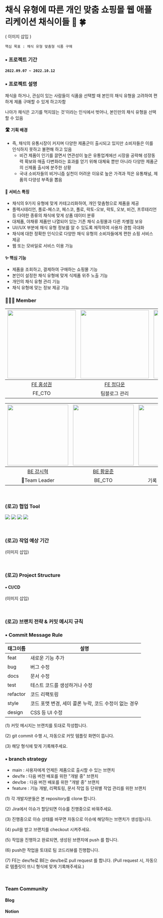 # 채식 유형에 따른 개인 맞춤 쇼핑몰 웹 애플리케이션 **채식이들 🥗 🍀**

( 이미지 삽입 )

`핵심 목표 : 채식 유형 맞춤형 식품 구매`

### ▪️ 프로젝트 기간

#### `2022.09.07 ~ 2022.10.12`

### ▪️ 프로젝트 설명
 
 채식을 하거나, 관심이 있는 사람들이 식품을 선택할 때 본인의 채식 유형을 고려하여 편하게 제품 구매할 수 있게 하고자함

 나아가 채식은 고기를 먹지않는 것'이라는 인식에서 벗어나, 본인만의 채식 유형을 선택할 수 있음

#### 🛣 기획 배경

* 즉, 채식의 유통시장이 커지며 다양한 제품군이 출시되고 있지만 소비자들은 이를 인식하지 못하고 불편해 하고 있음
  * 비건 제품이 인기를 끌면서 연관성이 높은 유통업계에선 시장을 공략해 성장동력 확보와 매출 다변화라는 효과를 얻기 위해 대체육 뿐만 아니라 다양한 제품군의 신제품 출시에 분주한 상황
  * 국내 소비자들의 비거니즘 실천이 어려운 이유로 높은 가격과 적은 유통채널, 제품의 다양성 부족을 뽑음

#### 📝 서비스 특징

* 채식의 9가지 유형에 맞게 카테고리화하여, 개인 맞춤형으로 제품을 제공
* 플렉시테리언, 폴로-페스코, 페스코, 폴로, 락토-오보, 락토, 오보, 비건, 프루테리언 등 다야한 종류의 채식에 맞게 상품 데이터 분류
* 대체품, 야채류 제품만 나열되어 있는 기존 채식 쇼핑몰과 다른 차별점 보유
* UI//UX 부분에 채식 유형 정보를 알 수 있도록 제작하여 사용자 경험 극대화
* 채식에 대한 정확한 인식으로 다양한 채식 유형의 소비자들에게 편한 쇼핑 서비스 제공
* 웹 또는 모바일로 서비스 이용 가능

#### ✨ 핵심 기능

* 제품을 조회하고, 결제하여 구매하는 쇼핑몰 기능
* 본인이 설정한 채식 유형에 맞게 식제품 위주 노출 기능
* 개인의 채식 유형 관리 기능
* 채식 유형에 맞는 정보 제공 기능

### 👨🏻‍💻 Member

|[<img src="https://avatars.githubusercontent.com/u/61141988?v=4" width="225px;" alt=""/>](https://github.com/Hong-sk) |[<img src="https://avatars.githubusercontent.com/u/94218285?v=4" width="225px">](https://github.com/git-daun)|[<img src="https://avatars.githubusercontent.com/u/94212747?v=4" width="225px" >](https://github.com/NR0617)|
|:---:|:---:|:---:|
|[FE 홍성권](https://github.com/Hong-sk) |[FE 정다운](https://github.com/git-daun) |[FE 오나래](https://github.com/NR0617)|
|FE_CTO|팀블로그 관리|기록 및 AWS 담당|

|[<img src="https://avatars.githubusercontent.com/u/79829085?v=4" width="200px;" alt=""/>](https://github.com/Si-Hyeak-KANG) |[<img src="https://avatars.githubusercontent.com/u/98000922?v=4" width="200px" >](https://github.com/Juniverse)|[<img src="https://avatars.githubusercontent.com/u/95335294?v=4" width="200px">](https://github.com/hongmj37)|[<img src="https://avatars.githubusercontent.com/u/98211110?v=4" width="200px" >](https://github.com/HYUNSUK331)|
|:---:|:---:|:---:|:---:|
|[BE 강시혁](https://github.com/Si-Hyeak-KANG) |[BE 황윤준](https://github.com/YunJuniverse)|[BE 홍민정](https://github.com/hongmj37) |[BE 이현석](https://github.com/HYUNSUK331)|
|🌟Team Leader|BE_CTO|기록 및 GitHub 관리|AWS 담당|

<br>

### (로고) 협업 Tool
<p>
  <img src="https://img.shields.io/badge/jira-0052CC?style=for-the-badge&logo=jira&logoColor=white">
  <img src="https://img.shields.io/badge/github-181717?style=for-the-badge&logo=github&logoColor=white">
  <img src="https://img.shields.io/badge/git-F05032?style=for-the-badge&logo=git&logoColor=white">
  <img src="https://img.shields.io/badge/notion-000000?style=for-the-badge&logo=notion&logoColor=white">

</p>

<br>

### (로고) 작업 예상 기간
(이미지 삽입)

<br>

### (로고) Project Structure

#### ▪️ CI/CD

(이미지 삽입)

<br>

### (로고) 브랜치 전략 & 커밋 메시지 규칙

### ▪️ Commit Message Rule

| 태그이름     | 설명                               |
|----------|----------------------------------|
| feat     | 새로운 기능 추가                        |
| bug      | 버그 수정                            |
| docs     | 문서 수정                            |
| test     | 테스트 코드를 생성하거나 수정                 |
| refactor | 코드 리팩토링                          |
| style    | 코드 포맷 변경, 세미 콜론 누락, 코드 수정이 없는 경우 |
| design   | CSS 등 UI 수정                      |

(1) 커밋 메시지는 브랜치를 토대로 작성합니다.

(2) git commit 수행 시, 자동으로 커밋 템플릿 화면이 뜹니다.

(3) 해당 형식에 맞게 기록해주세요.

### ▪️ branch strategy

* main : 사용자에게 언제든 제품으로 출시할 수 있는 브랜치
* dev/fe : 다음 버전 배포를 위한 "개발 중" 브랜치
* dev/be : 다음 버전 배포를 위한 "개발 중" 브랜치
* feature : 기능 개발, 리팩토링, 문서 작업 등 단위별 작업 관리를 위한 브랜치

(1) 각 개발자분들은 본 repository를 clone 합니다.

(2) Jira에서 이슈가 할당되면 이슈를 진행중으로 바꿔주세요.

(3) 진행중으로 이슈 상태를 바꾸면 자동으로 이슈에 해당하는 브랜치가 생성됩니다.

(4) pull을 받고 브랜치를 checkout 시켜주세요.

(5) 작업을 진행하고 완료되면, 생성된 브랜치에 push 를 합니다.

(6) push한 작업을 토대로 팀 코드리뷰를 진행합니다.

(7) FE는 dev/fe로 BE는 dev/be로 pull request 를 합니다.
    (Pull request 시, 자동으로 템플릿이 뜨니 형식에 맞게 기록해주세요.)

<br>

### Team Community

#### Blog

#### Notion
